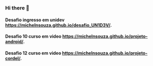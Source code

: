 ### Hi there 👋

#### Desafio ingresso em unidev https://michelnsouza.github.io/desafio_UN1D3V/.
#### Desafio 10 curso em video  https://michelnsouza.github.io/projeto-android/.
#### Desafio 12 curso em video  https://michelnsouza.github.io/projeto-cordel/.


<!--
**MichelNsouza/MichelNsouza** is a ✨ _special_ ✨ repository because its `README.md` (this file) appears on your GitHub profile.

Here are some ideas to get you started:

- 🔭 I’m currently working on ...
- 🌱 I’m currently learning ...
- 👯 I’m looking to collaborate on ...
- 🤔 I’m looking for help with ...
- 💬 Ask me about ...
- 📫 How to reach me: ...
- 😄 Pronouns: ...
- ⚡ Fun fact: ...
-->
